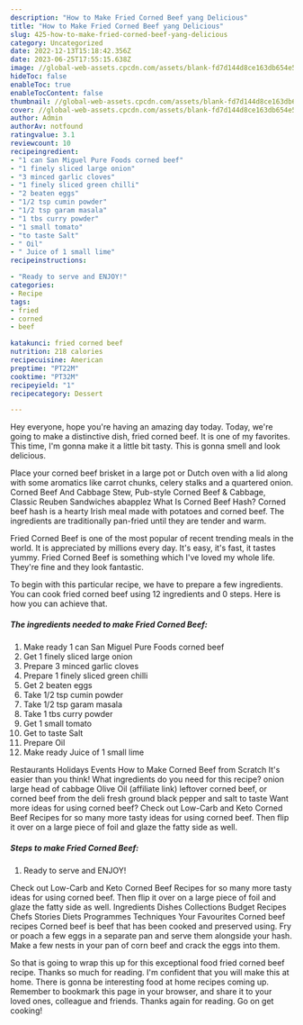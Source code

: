 ```yaml
---
description: "How to Make Fried Corned Beef yang Delicious"
title: "How to Make Fried Corned Beef yang Delicious"
slug: 425-how-to-make-fried-corned-beef-yang-delicious
category: Uncategorized
date: 2022-12-13T15:18:42.356Z
date: 2023-06-25T17:55:15.638Z
image: //global-web-assets.cpcdn.com/assets/blank-fd7d144d8ce163db654e5a02c40b08a2775adb7897d16e4062681dc7e1b2800f.png
hideToc: false
enableToc: true
enableTocContent: false
thumbnail: //global-web-assets.cpcdn.com/assets/blank-fd7d144d8ce163db654e5a02c40b08a2775adb7897d16e4062681dc7e1b2800f.png
cover: //global-web-assets.cpcdn.com/assets/blank-fd7d144d8ce163db654e5a02c40b08a2775adb7897d16e4062681dc7e1b2800f.png
author: Admin
authorAv: notfound
ratingvalue: 3.1
reviewcount: 10
recipeingredient:
- "1 can San Miguel Pure Foods corned beef"
- "1 finely sliced large onion"
- "3 minced garlic cloves"
- "1 finely sliced green chilli"
- "2 beaten eggs"
- "1/2 tsp cumin powder"
- "1/2 tsp garam masala"
- "1 tbs curry powder"
- "1 small tomato"
- "to taste Salt"
- " Oil"
- " Juice of 1 small lime"
recipeinstructions:

- "Ready to serve and ENJOY!"
categories:
- Recipe
tags:
- fried
- corned
- beef

katakunci: fried corned beef 
nutrition: 218 calories
recipecuisine: American
preptime: "PT22M"
cooktime: "PT32M"
recipeyield: "1"
recipecategory: Dessert

---
```



Hey everyone, hope you're having an amazing day today. Today, we're going to make a distinctive dish, fried corned beef. It is one of my favorites. This time, I'm gonna make it a little bit tasty. This is gonna smell and look delicious.

Place your corned beef brisket in a large pot or Dutch oven with a lid along with some aromatics like carrot chunks, celery stalks and a quartered onion. Corned Beef And Cabbage Stew, Pub-style Corned Beef &amp; Cabbage, Classic Reuben Sandwiches abapplez What Is Corned Beef Hash? Corned beef hash is a hearty Irish meal made with potatoes and corned beef. The ingredients are traditionally pan-fried until they are tender and warm.

Fried Corned Beef is one of the most popular of recent trending meals in the world. It is appreciated by millions every day. It's easy, it's fast, it tastes yummy. Fried Corned Beef is something which I've loved my whole life. They're fine and they look fantastic.


To begin with this particular recipe, we have to prepare a few ingredients. You can cook fried corned beef using 12 ingredients and 0 steps. Here is how you can achieve that.

<!--inarticleads1-->

##### The ingredients needed to make Fried Corned Beef:

1. Make ready 1 can San Miguel Pure Foods corned beef
1. Get 1 finely sliced large onion
1. Prepare 3 minced garlic cloves
1. Prepare 1 finely sliced green chilli
1. Get 2 beaten eggs
1. Take 1/2 tsp cumin powder
1. Take 1/2 tsp garam masala
1. Take 1 tbs curry powder
1. Get 1 small tomato
1. Get to taste Salt
1. Prepare  Oil
1. Make ready  Juice of 1 small lime


Restaurants Holidays Events How to Make Corned Beef from Scratch It&#39;s easier than you think! What ingredients do you need for this recipe? onion large head of cabbage Olive Oil (affiliate link) leftover corned beef, or corned beef from the deli fresh ground black pepper and salt to taste Want more ideas for using corned beef? Check out Low-Carb and Keto Corned Beef Recipes for so many more tasty ideas for using corned beef. Then flip it over on a large piece of foil and glaze the fatty side as well. 

<!--inarticleads2-->

##### Steps to make Fried Corned Beef:


1. Ready to serve and ENJOY!

Check out Low-Carb and Keto Corned Beef Recipes for so many more tasty ideas for using corned beef. Then flip it over on a large piece of foil and glaze the fatty side as well. Ingredients Dishes Collections Budget Recipes Chefs Stories Diets Programmes Techniques Your Favourites Corned beef recipes Corned beef is beef that has been cooked and preserved using. Fry or poach a few eggs in a separate pan and serve them alongside your hash. Make a few nests in your pan of corn beef and crack the eggs into them. 

So that is going to wrap this up for this exceptional food fried corned beef recipe. Thanks so much for reading. I'm confident that you will make this at home. There is gonna be interesting food at home recipes coming up. Remember to bookmark this page in your browser, and share it to your loved ones, colleague and friends. Thanks again for reading. Go on get cooking!
